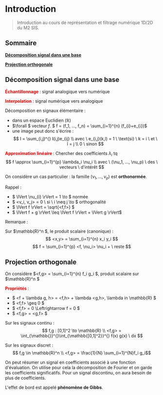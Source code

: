 ﻿
# Introduction

> Introduction au cours de représentation et filtrage numérique 1D/2D du M2 SIS.

## Sommaire

[**Décomposition signal dans une base**](#Décomposition-signal-dans-une-base)

[**Projection orthogonale**](#Projection-orthogonale)

## Décomposition signal dans une base

**<font color=red>Échantillonnage </font>** : signal analogique vers numérique

**<font color=red>Interpolation </font>** : signal numérique vers analogique

Décomposition en signaux élémentaire : 
* dans un espace Euclidien ($\mathbb{R}$)
* $\forall $ vecteur $f$. $ f = (f_1, ..., f_n) = \sum_{i=1}^{n} (f_{i}+e_{i})$
* une image peut donc s'écrire : $$ I = \sum_{i,j}^{} I(i,j)e_{ij}
\\ avec \ e_{i,j}(k,l) = 1 \ \text{si} \ k = i \ et \ l = j
\\ 0 \ sinon $$

**<font color=red>Approximation linéaire </font>** : 
Chercher des coefficients $\lambda_i$ tq $$ f \approx \sum_{i=1}^{p} \lambda_i \nu_i 
\\ avec \ (\nu_1, ..., \nu_p) \ des \ vecteurs \ d'intérêt $$

On considère un cas particulier : la famille $(\nu_1, ..., \nu_p)$ est **orthonormée**.

Rappel : 
* $ \lVert \nu_{i} \rVert = 1 \to $ normée
* $ <v_i, v_j> = 0 \ si \ i \neq j \to $ orthogonalité
* $ \lVert f \rVert = \sqrt{<f,f>} $
* $ \lVert f + g \rVert \leq  \lVert f \rVert +  \lVert g \rVert$

Remarque :

Sur $\mathbb{R}^n $, le produit scalaire (canonique) : $$ <x,y> = \sum_{i=1}^{n} x_i y_i $$
$$ f = \sum_{i=1}^{p} <f, \nu_i> \nu_i + \ reste $$

## Projection orthogonale

On considère $<f,g> = \sum_{i=1}^{n} f_i g_i $, produit scalaire sur $\mathbb{R}^n $

**<font color=red>Propriétés </font>** : 
* $ <f + \lambda g, h> = <f,h> + \lambda <g,h>, \lambda in \mathbb{R} $
* $ <f,f> \geq 0 $
* $ <f,f> = 0 \Leftrightarrow f = 0 $
* $ <f,g> = <g,f> $

Sur les signaux continu : 
$$ f,g : [0,1]^2 \to \mathbb{R} 
\\ <f,g> = \int_{\mathbb{}}^{}\int_{\mathbb{[0,1]^2}}^{} f(x) g(x) \ dx $$

Sur les signaux discret :
$$ f,g \in \mathbb{R}^n
\\ <f,g> = \frac{1}{N} \sum_{i=1}^{N}f_i g_i$$

On peut résumer un signal en coefficients associé à une fonction d'évaluation. On utilise pour cela la décomposition de Fourier et on garde les coefficients significatifs. Pour un signal discontinu, on aura besoin de plus de coefficients.

L'effet de bord est appelé **phénomène de Gibbs**.
